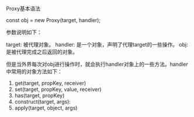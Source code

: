 Proxy基本语法

const obj = new Proxy(target, handler);

参数说明如下：

target: 被代理对象。
handler: 是一个对象，声明了代理target的一些操作。
obj: 是被代理完成之后返回的对象。

但是当外界每次对obj进行操作时，就会执行handler对象上的一些方法。handler中常用的对象方法如下：

1. get(target, propKey, receiver)
2. set(target, propKey, value, receiver)
3. has(target, propKey)
4. construct(target, args):
5. apply(target, object, args)